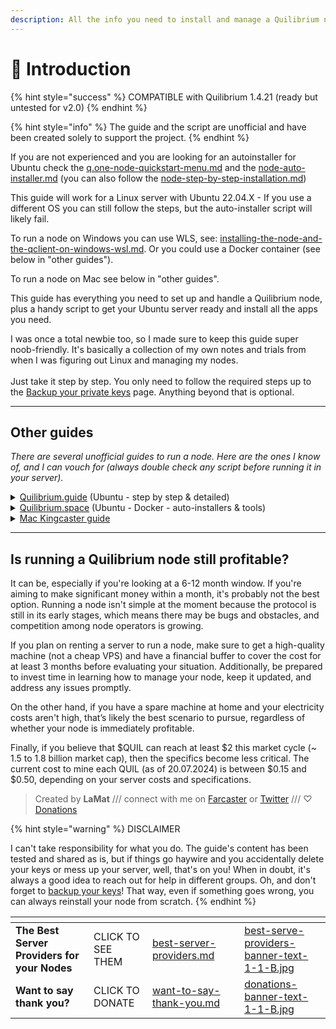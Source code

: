 ```yaml
---
description: All the info you need to install and manage a Quilibrium node
---
```


# 🖖 Introduction

{% hint style="success" %}
COMPATIBLE with Quilibrium 1.4.21 (ready but untested for v2.0)
{% endhint %}

{% hint style="info" %}
The guide and the script are unofficial and have been created solely to support the project.
{% endhint %}

If you are not experienced and you are looking for an autoinstaller for Ubuntu check the [q.one-node-quickstart-menu.md](q.one-node-quickstart-menu.md "mention") and the [node-auto-installer.md](node-auto-installer.md "mention") (you can also follow the [node-step-by-step-installation.md](tutorials/node-step-by-step-installation.md "mention"))

This guide will work for a Linux server with Ubuntu 22.04.X - If you use a different OS you can still follow the steps, but the auto-installer script will likely fail.

To run a node on Windows you can use WLS, see: [installing-the-node-and-the-qclient-on-windows-wsl.md](tutorials/installing-the-node-and-the-qclient-on-windows-wsl.md "mention"). Or you could use a Docker container (see below in "other guides").

To run a node on Mac see below in "other guides".

This guide has everything you need to set up and handle a Quilibrium node, plus a handy script to get your Ubuntu server ready and install all the apps you need.

I was once a total newbie too, so I made sure to keep this guide super noob-friendly. It's basically a collection of my own notes and trials from when I was figuring out Linux and managing my nodes.\
\
Just take it step by step. You only need to follow the required steps up to the  [Backup your private keys](backup-your-private-keys.md) page. Anything beyond that is optional.

***

## Other guides

_There are several unofficial guides to run a node. Here are the ones I know of, and I can vouch for (always double check any script before running it in your server)._

<details>

<summary><a href="https://quilibrium.guide">Quilibrium.guide</a> (Ubuntu - step by step &#x26; detailed)</summary>

If you are more experienced and want step-by-step detailed instructions, check out [Quilibrium.guide](https://quilibrium.guide/) by [Demipoet](https://warpcast.com/demipoet)

</details>

<details>

<summary><a href="https://quilibrium.space">Quilibrium.space</a> (Ubuntu - Docker - auto-installers &#x26; tools)</summary>

This guide is very similar to what I offer here, but there is a very handy [Docker installation package](https://docs.quilibrium.space/installation/installing-node/running-with-docker). Made by [0xozgur](https://warpcast.com/0xozgur).

</details>

<details>

<summary><a href="https://paragraph.xyz/@kingcaster/quil-node-running-guide-mac-m2-mini">Mac Kingcaster guide</a></summary>

If you want to install the node on Mac, use [this guide](https://paragraph.xyz/@kingcaster/quil-node-running-guide-mac-m2-mini), made by [Kingcaster](https://paragraph.xyz/@kingcaster).

</details>

***

## Is running a Quilibrium node still profitable?

It can be, especially if you're looking at a 6-12 month window. If you're aiming to make significant money within a month, it's probably not the best option. Running a node isn't simple at the moment because the protocol is still in its early stages, which means there may be bugs and obstacles, and competition among node operators is growing.

If you plan on renting a server to run a node, make sure to get a high-quality machine (not a cheap VPS) and have a financial buffer to cover the cost for at least 3 months before evaluating your situation. Additionally, be prepared to invest time in learning how to manage your node, keep it updated, and address any issues promptly.

On the other hand, if you have a spare machine at home and your electricity costs aren't high, that’s likely the best scenario to pursue, regardless of whether your node is immediately profitable.

Finally, if you believe that $QUIL can reach at least $2 this market cycle (\~ 1.5 to 1.8 billion market cap), then the specifics become less critical. The current cost to mine each QUIL (as of 20.07.2024) is between $0.15 and $0.50, depending on your server costs and specifications.

> Created by **LaMat** /// connect with me on [Farcaster](https://warpcast.com/\~/invite-page/373160?id=67559391) or [Twitter](https://twitter.com/LaMat1111) /// ♡ [Donations](want-to-say-thank-you.md)

{% hint style="warning" %}
DISCLAIMER

I can't take responsibility for what you do. The guide's content has been tested and shared as is, but if things go haywire and you accidentally delete your keys or mess up your server, well, that's on you! When in doubt, it's always a good idea to reach out for help in different groups. Oh, and don't forget to [backup your keys](backup-your-private-keys.md)! That way, even if something goes wrong, you can always reinstall your node from scratch.
{% endhint %}



<table data-card-size="large" data-column-title-hidden data-view="cards" data-full-width="false"><thead><tr><th></th><th></th><th data-hidden data-card-target data-type="content-ref"></th><th data-hidden></th><th data-hidden data-card-cover data-type="files"></th></tr></thead><tbody><tr><td><strong>The Best Server Providers for your Nodes</strong></td><td>CLICK TO SEE THEM</td><td><a href="best-server-providers.md">best-server-providers.md</a></td><td></td><td><a href=".gitbook/assets/best-serve-providers-banner-text-1-1-B.jpg">best-serve-providers-banner-text-1-1-B.jpg</a></td></tr><tr><td><strong>Want to say thank you?</strong></td><td>CLICK TO DONATE</td><td><a href="want-to-say-thank-you.md">want-to-say-thank-you.md</a></td><td></td><td><a href=".gitbook/assets/donations-banner-text-1-1-B.jpg">donations-banner-text-1-1-B.jpg</a></td></tr></tbody></table>
